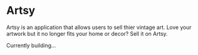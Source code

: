 # Artsy


Artsy is an application that allows users to sell thier vintage art.
Love your artwork but it no longer fits your home or decor? Sell it on Artsy.


Currently building...
